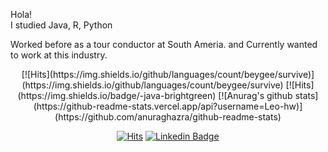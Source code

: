 Hola! <br>
I studied Java, R, Python

Worked before as a tour conductor at South Ameria.
and Currently wanted to work at this industry.


  <div align=center>
[![Hits](https://img.shields.io/github/languages/count/beygee/survive)](https://img.shields.io/github/languages/count/beygee/survive)
  [![Hits](https://img.shields.io/badge/-java-brightgreen)
[![Anurag's github stats](https://github-readme-stats.vercel.app/api?username=Leo-hw)](https://github.com/anuraghazra/github-readme-stats)


[![Hits](https://hits.seeyoufarm.com/api/count/incr/badge.svg?url=https%3A%2F%2Fgithub.com%2Fzzsza)](https://hits.seeyoufarm.com) 
[![Linkedin Badge](https://img.shields.io/badge/-LinkedIn-blue?style=flat-square&logo=Linkedin&logoColor=white&link=https://www.linkedin.com/in/bonghwan-lee-bba315b1/)](https://www.linkedin.com/in/bonghwan-lee-bba315b1/)


  </div>
